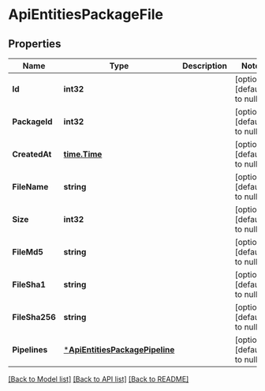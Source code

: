 # ApiEntitiesPackageFile

## Properties
Name | Type | Description | Notes
------------ | ------------- | ------------- | -------------
**Id** | **int32** |  | [optional] [default to null]
**PackageId** | **int32** |  | [optional] [default to null]
**CreatedAt** | [**time.Time**](time.Time.md) |  | [optional] [default to null]
**FileName** | **string** |  | [optional] [default to null]
**Size** | **int32** |  | [optional] [default to null]
**FileMd5** | **string** |  | [optional] [default to null]
**FileSha1** | **string** |  | [optional] [default to null]
**FileSha256** | **string** |  | [optional] [default to null]
**Pipelines** | [***ApiEntitiesPackagePipeline**](API_Entities_Package_Pipeline.md) |  | [optional] [default to null]

[[Back to Model list]](../README.md#documentation-for-models) [[Back to API list]](../README.md#documentation-for-api-endpoints) [[Back to README]](../README.md)


